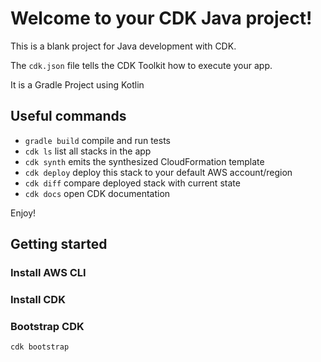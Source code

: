 # Welcome to your CDK Java project!

This is a blank project for Java development with CDK.

The `cdk.json` file tells the CDK Toolkit how to execute your app.

It is a Gradle Project using Kotlin

## Useful commands

 * `gradle build`     compile and run tests
 * `cdk ls`          list all stacks in the app
 * `cdk synth`       emits the synthesized CloudFormation template
 * `cdk deploy`      deploy this stack to your default AWS account/region
 * `cdk diff`        compare deployed stack with current state
 * `cdk docs`        open CDK documentation

Enjoy!

## Getting started

### Install AWS CLI

### Install CDK

### Bootstrap CDK

`cdk bootstrap`